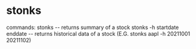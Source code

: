 # stonks
commands:
stonks <ticker> -- returns summary of a stock
stonks <ticker> -h startdate enddate -- returns historical data of a stock (E.G. stonks aapl -h 20211001 20211102)
